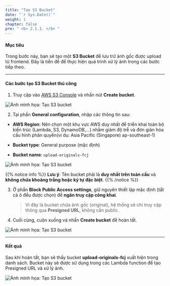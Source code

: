 ```yaml
---
title: "Tạo S3 Bucket"
date: "`r Sys.Date()`"
weight: 1
chapter: false
pre: " <b> 2.1.1. </b> "
---
```


#### Mục tiêu

Trong bước này, bạn sẽ tạo một **S3 Bucket** để lưu trữ ảnh gốc được upload từ frontend. Đây là tiền đề để thực hiện quá trình xử lý ảnh trong các bước tiếp theo.

---

#### Các bước tạo S3 Bucket thủ công

1. Truy cập vào [AWS S3 Console](https://s3.console.aws.amazon.com/s3/) và nhấn nút **Create bucket**.

![Ảnh minh họa: Tạo S3 bucket](/images/2-image-upload-and-resize/2.1-upload-original-image/01.png)

2. Tại phần **General configuration**, nhập các thông tin sau:

- **AWS Region**: Nên chọn một khu vực AWS duy nhất để triển khai toàn bộ kiến trúc (Lambda, S3, DynamoDB,...) nhằm giảm độ trễ và đơn giản hóa cấu hình phân quyền(ví dụ: Asia Pacific (Singapore) ap-southeast-1)

- **Bucket type**: General purpose (mặc định)

- **Bucket name**: `upload-originals-fcj`

![Ảnh minh họa: Tạo S3 bucket](/images/2-image-upload-and-resize/2.1-upload-original-image/02.png)

{{% notice info %}}
  **Lưu ý**: Tên bucket phải là **duy nhất trên toàn cầu** và **không chứa khoảng trắng hoặc ký tự đặc biệt**.
{{% /notice %}}

3. Ở phần **Block Public Access settings**, giữ nguyên thiết lập mặc định (tất cả ô đều được chọn) để **ngăn truy cập công khai**.

   > Vì đây là bucket chứa ảnh gốc (original), hệ thống sẽ chỉ truy cập thông qua **Presigned URL**, không cần public.

4. Cuối cùng, cuộn xuống và nhấn **Create bucket** để hoàn tất.

![Ảnh minh họa: Tạo S3 bucket](/images/2-image-upload-and-resize/2.1-upload-original-image/03.png)

---

#### Kết quả

Sau khi hoàn tất, bạn sẽ thấy bucket **upload-originals-fcj** xuất hiện trong danh sách. Bucket này sẽ được sử dụng trong các Lambda function để tạo Presigned URL và xử lý ảnh.

![Ảnh minh họa: Tạo S3 bucket](/images/2-image-upload-and-resize/2.1-upload-original-image/04.png)


